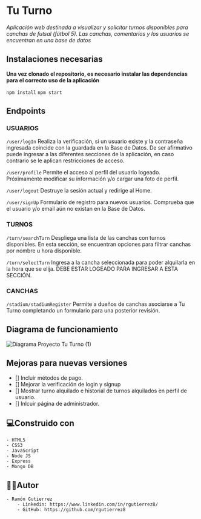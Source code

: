 # **Tu Turno**

*Aplicación web destinada a visualizar y solicitar turnos disponibles para canchas de futsal (fútbol 5). Las canchas, comentarios y los usuarios se encuentran en una base de datos*

## Instalaciones necesarias

**Una vez clonado el repositorio, es necesario instalar las dependencias para el correcto uso de la aplicación**

```npm install```
```npm start```

## Endpoints

### USUARIOS

`/user/logIn`
Realiza la verificación, si un usuario existe y la contraseña ingresada coincide con la guardada en la Base de Datos. De ser afirmativo puede ingresar a las diferentes secciones de la aplicación, en caso contrario se le aplican restricciones de acceso.

`/user/profile`
Permite el acceso al perfil del usuario logeado. Próximamente modificar su información y/o cargar una foto de perfil.

`/user/logout`
Destruye la sesión actual y redirige al Home.

`/user/signUp`
Formulario de registro para nuevos usuarios. Comprueba que el usuario y/o email aún no existan en la Base de Datos.

### TURNOS

`/turn/searchTurn`
Despliega una lista de las canchas con turnos disponibles. En esta sección, se encuentran opciones para filtrar canchas por nombre u hora disponible.

`/turn/selectTurn`
Ingresa a la cancha seleccionada para poder alquilarla en la hora que se elija. DEBE ESTAR LOGEADO PARA INGRESAR A ESTA SECCIÓN.

### CANCHAS

`/stadium/stadiumRegister`
Permite a dueños de canchas asociarse a Tu Turno completando un formulario para una posterior revisión.


## Diagrama de funcionamiento

![Diagrama Proyecto Tu Turno (1)](https://user-images.githubusercontent.com/81074439/122856506-47494b80-d2ed-11eb-8175-776c479e614f.png)


## Mejoras para nuevas versiones

 - [] Incluir métodos de pago.
 - [] Mejorar la verificación de login y signup
 - [] Mostrar turno alquilado e historial de turnos alquilados en perfil de usuario.
 - [] Inlcuir página de administrador.

## :computer:Construido con

    - HTML5
    - CSS3
    - JavaScript
    - Node JS
    - Express
    - Mongo DB

## :man_technologist:Autor

    - Ramón Gutierrez 
        - Linkedin: https://www.linkedin.com/in/rgutierrez8/
        - GitHub: https://github.com/rgutierrez8
